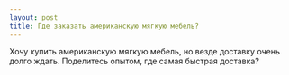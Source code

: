 ```yaml
---
layout: post 
title: Где заказать американскую мягкую мебель? 
--- 
```

Хочу купить американскую мягкую мебель, но везде доставку очень долго ждать. Поделитесь опытом, где самая быстрая доставка?